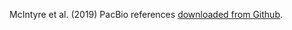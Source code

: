 McIntyre et al. (2019) PacBio references [downloaded from Github](https://github.com/al-mcintyre/mCaller_analysis_scripts/blob/master/assemblies/).
